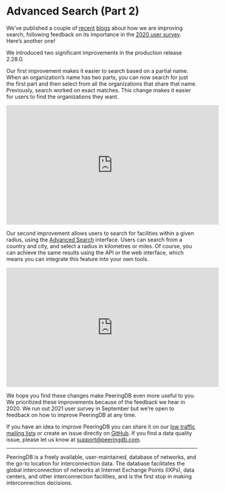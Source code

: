 # Advanced Search (Part 2)

We’ve published a couple of [recent](/blog/geographic_search/) [blogs](/blog/advanced_search_1/) about how we are improving search, following feedback on its importance in the [2020 user survey](/blog/peeringdb_2020_survey_2021_roadmap/). Here’s another one!

We introduced two significant improvements in the production release 2.28.0.

Our first improvement makes it easier to search based on a partial name. When an organization’s name has two parts, you can now search for just the first part and then select from all the organizations that share that name. Previously, search worked on exact matches. This change makes it easier for users to find the organizations they want.

<iframe width="560" height="315" src="https://www.youtube.com/embed/DMv2S_712bo" title="YouTube video player" frameborder="0" allow="accelerometer; autoplay; clipboard-write; encrypted-media; gyroscope; picture-in-picture" allowfullscreen></iframe>


Our second improvement allows users to search for facilities within a given radius, using the [Advanced Search](https://www.peeringdb.com/advanced_search) interface. Users can search from a country and city, and select a radius in kilometres or miles. Of course, you can achieve the same results using the API or the web interface, which means you can integrate this feature into your own tools.

<iframe width="560" height="315" src="https://www.youtube-nocookie.com/embed/FzOUKhJjRRg" title="YouTube video player" frameborder="0" allow="accelerometer; autoplay; clipboard-write; encrypted-media; gyroscope; picture-in-picture" allowfullscreen></iframe>


We hope you find these changes make PeeringDB even more useful to you. We prioritized these improvements because of the feedback we hear in 2020. We run out 2021 user survey in September but we’re open to feedback on how to improve PeeringDB at any time.

If you have an idea to improve PeeringDB you can share it on our [low traffic mailing lists](https://docs.peeringdb.com/#mailing-lists) or create an issue directly on [GitHub](https://github.com/peeringdb/peeringdb). If you find a data quality issue, please let us know at <support@peeringdb.com>.

---

PeeringDB is a freely available, user-maintained, database of networks, and the go-to location for interconnection data. The database facilitates the global interconnection of networks at Internet Exchange Points (IXPs), data centers, and other interconnection facilities, and is the first stop in making interconnection decisions.
